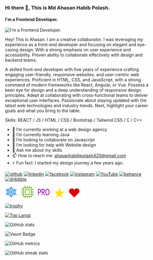 ### Hi there 👋, This is Md Ahasan Habib Polash.
#### I'm a Frontend Developer.
![I'm a Frontend Developer.](https://github.com/ahassh10/my-first-wedsite/blob/main/poalsh.jpg)

Hey! This is Ahasan. I am a creative collaborator. I was leveraging my experience as a front-end developer and focusing on elegant and eye-casing design. With a strong emphasis on user experience and accessibility. Proven ability to collaborate effectively with design and backend teams.

A skilled front-end developer with five years of experience crafting engaging user-friendly, responsive websites. and user-centric web experiences. Proficient in HTML, CSS, and JavaScript, with a strong command of modern frameworks like React, Angular, or Vue. Possess a keen eye for design and a deep understanding of responsive design principles. Adept at collaborating with cross-functional teams to deliver exceptional user interfaces. Passionate about staying updated with the latest web technologies and industry trends. Next, highlight your career goals and what you bring to the table.

Skills: REACT / JS / HTML / CSS / Bootstrap / Tailwind CSS / C / C++

- 🔭 I’m currently working at a web design agency 
- 🌱 I’m currently learning Java 
- 👯 I’m looking to collaborate on Javascript 
- 🤔 I’m looking for help with Website design 
- 💬 Ask me about my skills 
- 📫 How to reach me: ahasanhabibpolash420@gmail.com 
- ⚡ Fun fact: I started my design journey a few years ago.


[<img src='https://cdn.jsdelivr.net/npm/simple-icons@3.0.1/icons/github.svg' alt='github' height='40'>](https://github.com/https://github.com/ahassh10)  [<img src='https://cdn.jsdelivr.net/npm/simple-icons@3.0.1/icons/linkedin.svg' alt='linkedin' height='40'>](https://www.linkedin.com/in/https://www.linkedin.com/in/ahassh10/)  [<img src='https://cdn.jsdelivr.net/npm/simple-icons@3.0.1/icons/facebook.svg' alt='facebook' height='40'>](https://www.facebook.com/https://www.facebook.com/ahassh10)  [<img src='https://cdn.jsdelivr.net/npm/simple-icons@3.0.1/icons/instagram.svg' alt='instagram' height='40'>](https://www.instagram.com/https://www.instagram.com/ahassh10/)  [<img src='https://cdn.jsdelivr.net/npm/simple-icons@3.0.1/icons/youtube.svg' alt='YouTube' height='40'>](https://www.youtube.com/channel/https://www.youtube.com/ahassh10)  [<img src='https://cdn.jsdelivr.net/npm/simple-icons@3.0.1/icons/behance.svg' alt='behance' height='40'>](https://www.behance.net/ahassh10)  [<img src='https://cdn.jsdelivr.net/npm/simple-icons@3.0.1/icons/dribbble.svg' alt='dribbble' height='40'>](https://dribbble.com/ahassh10)  

<a href='https://archiveprogram.github.com/'><img src='https://raw.githubusercontent.com/acervenky/animated-github-badges/master/assets/acbadge.gif' width='40' height='40'></a> <a href='https://docs.github.com/en/developers'><img src='https://raw.githubusercontent.com/acervenky/animated-github-badges/master/assets/devbadge.gif' width='40' height='40'></a> <a href='https://github.com/pricing'><img src='https://raw.githubusercontent.com/acervenky/animated-github-badges/master/assets/pro.gif' width='40' height='40'></a> <a href='https://stars.github.com/'><img src='https://raw.githubusercontent.com/acervenky/animated-github-badges/master/assets/starbadge.gif' width='35' height='35'></a> <a href='https://docs.github.com/en/github/supporting-the-open-source-community-with-github-sponsors'><img src='https://raw.githubusercontent.com/acervenky/animated-github-badges/master/assets/sponsorbadge.gif' width='35' height='35'></a> 

[![trophy](https://github-profile-trophy.vercel.app/?username=https://github.com/ahassh10)](https://github.com/ryo-ma/github-profile-trophy)

[![Top Langs](https://github-readme-stats.vercel.app/api/top-langs/?username=https://github.com/ahassh10)](https://github.com/anuraghazra/github-readme-stats)

![GitHub stats](https://github-readme-stats.vercel.app/api?username=https://github.com/ahassh10&show_icons=true)  

![Vaunt Badge](https://api.vaunt.dev/v1/github/entities/https://github.com/ahassh10/contributions?format=svg&private=false)  

![GitHub metrics](https://metrics.lecoq.io/https://github.com/ahassh10)  

![GitHub streak stats](https://streak-stats.demolab.com/?user=https://github.com/ahassh10)  



